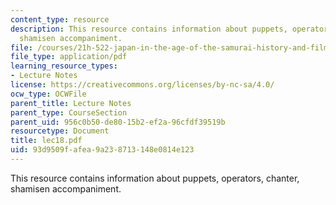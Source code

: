 ```yaml
---
content_type: resource
description: This resource contains information about puppets, operators, chanter,
  shamisen accompaniment.
file: /courses/21h-522-japan-in-the-age-of-the-samurai-history-and-film-fall-2006/93d9509fafea9a238713148e0814e123_lec18.pdf
file_type: application/pdf
learning_resource_types:
- Lecture Notes
license: https://creativecommons.org/licenses/by-nc-sa/4.0/
ocw_type: OCWFile
parent_title: Lecture Notes
parent_type: CourseSection
parent_uid: 956c0b50-de80-15b2-ef2a-96cfdf39519b
resourcetype: Document
title: lec18.pdf
uid: 93d9509f-afea-9a23-8713-148e0814e123
---
```

This resource contains information about puppets, operators, chanter, shamisen accompaniment.